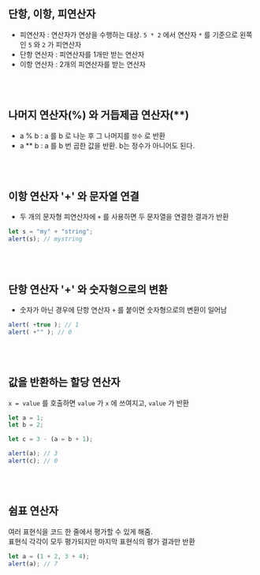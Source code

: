## 단항, 이항, 피연산자
- 피연산자 : 연산자가 연상을 수행하는 대상. ```5 * 2``` 에서 연산자 ```*``` 를 기준으로 왼쪽인 ```5``` 와 ```2``` 가 피연산자
- 단항 연산자 : 피연산자를 1개만 받는 연산자
- 이항 연산자 : 2개의 피연산자를 받는 연산자


<br></br>

## 나머지 연산자(%) 와 거듭제곱 연산자(**)
- a % b : a 를 b 로 나눈 후 그 나머지를 ```정수``` 로 반환
- a ** b : a 를 b 번 곱한 값을 반환. b는 정수가 아니어도 된다.

<br></br>

## 이항 연산자 '+' 와 문자열 연결
- 두 개의 문자형 피연산자에 ```+``` 를 사용하면 두 문자열을 연결한 결과가 반환
```javascript
let s = "my" + "string";
alert(s); // mystring
```

<br></br>

## 단항 연산자 '+' 와 숫자형으로의 변환
- 숫자가 아닌 경우에 단항 연산자 ```+``` 를 붙이면 숫자형으로의 변환이 일어남
```javascript
alert( +true ); // 1
alert( +"" ); // 0
```

<br></br>

## 값을 반환하는 할당 연산자
```x = value``` 를 호출하면 ```value``` 가 ```x``` 에 쓰여지고, ```value``` 가 반환

```javascript
let a = 1;
let b = 2;

let c = 3 - (a = b + 1);

alert(a); // 3
alert(c); // 0
```

<br></br>

## 쉼표 연산자
여러 표현식을 코드 한 줄에서 평가할 수 있게 해줌.<br>
표현식 각각이 모두 평가되지만 마지막 표현식의 평가 결과만 반환
```javascript
let a = (1 + 2, 3 + 4);
alert(a); // 7
```